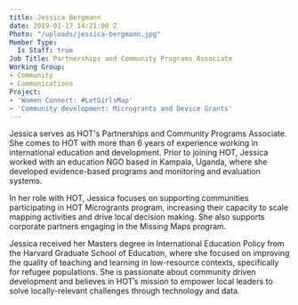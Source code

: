 ```yaml
---
title: Jessica Bergmann
date: 2019-01-17 14:21:00 Z
Photo: "/uploads/jessica-bergmann.jpg"
Member Type:
  Is Staff: true
Job Title: Partnerships and Community Programs Associate
Working Group:
- Community
- Communications
Project:
- 'Women Connect: #LetGirlsMap'
- 'Community development: Microgrants and Device Grants'
---
```


Jessica serves as HOT's Partnerships and Community Programs Associate. She comes to HOT with more than 6 years of experience working in international education and development. Prior to joining HOT, Jessica worked with an education NGO based in Kampala, Uganda, where she developed evidence-based programs and monitoring and evaluation systems.

In her role with HOT, Jessica focuses on supporting communities participating in HOT Microgrants program, increasing their capacity to scale mapping activities and drive local decision making. She also supports corporate partners engaging in the Missing Maps program.

Jessica received her Masters degree in International Education Policy from the Harvard Graduate School of Education, where she focused on improving the quality of teaching and learning in low-resource contexts, specifically for refugee populations. She is passionate about community driven development and believes in HOT’s mission to empower local leaders to solve locally-relevant challenges through technology and data.